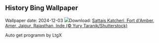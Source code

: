 ## History Bing Wallpaper
Wallpaper date: 2024-12-03
![](https://www.bing.com/th?id=OHR.JaipurFort_FR-FR7682390069_UHD.jpg&w=1000)Download: [Sattais Katcheri, Fort d'Amber, Amer, Jaipur, Rajasthan, Inde (© Yury Taranik/Shutterstock)](https://www.bing.com/th?id=OHR.JaipurFort_FR-FR7682390069_UHD.jpg)

Auto get programm by LtgX
